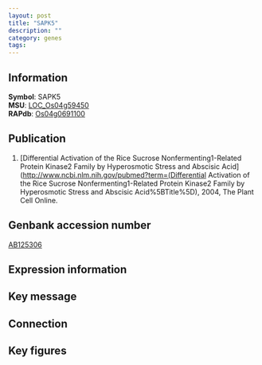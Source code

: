 ```yaml
---
layout: post
title: "SAPK5"
description: ""
category: genes
tags: 
---
```


## Information
__Symbol__: SAPK5  
__MSU__: [LOC_Os04g59450](http://rice.plantbiology.msu.edu/cgi-bin/ORF_infopage.cgi?orf=LOC_Os04g59450)  
__RAPdb__: [Os04g0691100](http://rapdb.dna.affrc.go.jp/viewer/gbrowse_details/irgsp1?name=Os04g0691100)  

## Publication
1. [Differential Activation of the Rice Sucrose Nonfermenting1-Related Protein Kinase2 Family by Hyperosmotic Stress and Abscisic Acid](http://www.ncbi.nlm.nih.gov/pubmed?term=(Differential Activation of the Rice Sucrose Nonfermenting1-Related Protein Kinase2 Family by Hyperosmotic Stress and Abscisic Acid%5BTitle%5D), 2004, The Plant Cell Online.

## Genbank accession number
[AB125306](http://www.ncbi.nlm.nih.gov/nuccore/AB125306)

## Expression information

## Key message

## Connection

## Key figures


